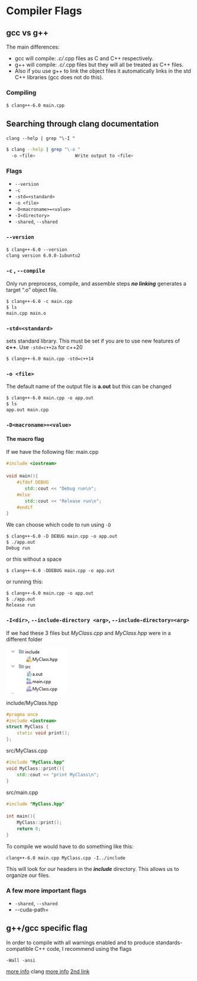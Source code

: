 # Compiler Flags

## gcc vs g++

The main differences:

* gcc will compile: _.c/_.cpp files as C and C++ respectively.
* g++ will compile: _.c/_.cpp files but they will all be treated as C++ files.
* Also if you use g++ to link the object files it automatically links in the std C++ libraries \(gcc does not do this\).

### Compiling

```text
$ clang++-6.0 main.cpp
```

## Searching through clang documentation

`clang --help | grep "\-I "`

```bash
$ clang --help | grep "\-o "
  -o <file>               Write output to <file>
```

### Flags

* `--version`
* `-c`
* `-std=<standard>`
* `-o <file>`
* `-D<macroname>=<value>`
* `-I<directory>`
* `-shared`, `--shared`

### `--version`

```text
$ clang++-6.0 --version
clang version 6.0.0-1ubuntu2
```

### `-c` ,  `--compile`

Only run preprocess, compile, and assemble steps _**no linking**_ generates a target “.o” object file.

```text
$ clang++-6.0 -c main.cpp
$ ls
main.cpp main.o
```

### `-std=<standard>`

sets standard library. This must be set if you are to use new features of **c++**. Use `-std=c++2a` for c++20

```text
$ clang++-6.0 main.cpp -std=c++14
```

### `-o <file>`

The default name of the output file is **a.out** but this can be changed

```text
$ clang++-6.0 main.cpp -o app.out
$ ls
app.out main.cpp
```

### `-D<macroname>=<value>`

#### The macro flag

If we have the following file: main.cpp

```cpp
#include <iostream>

void main(){
    #ifdef DEBUG   
       std::cout << "Debug run\n";
    #else
       std::cout << "Release run\n";
    #endif
}
```

We can choose which code to run using `-D`

```text
$ clang++-6.0 -D DEBUG main.cpp -o app.out
$ ./app.out
Debug run
```

or this without a space

```text
$ clang++-6.0 -DDEBUG main.cpp -o app.out
```

or running this:

```text
$ clang++-6.0 main.cpp -o app.out
$ ./app.out
Release run
```

### `-I<dir>`, `--include-directory <arg>`, `--include-directory=<arg>`

If we had these 3 files but _MyClass.cpp_ and _MyClass.hpp_ were in a different folder 

![](../.gitbook/assets/clang-i-picture.png)



include/MyClass.hpp

```cpp
#pragma once
#include <iostream>
struct MyClass {
    static void print();
};
```

src/MyClass.cpp

```cpp
#include "MyClass.hpp"
void MyClass::print(){
    std::cout << "print MyClass\n";
}
```

src/main.cpp

```cpp
#include "MyClass.hpp"

int main(){
    MyClass::print();
    return 0;
}
```

To compile we would have to do something like this:

```text
clang++-6.0 main.cpp MyClass.cpp -I../include
```

This will look for our headers in the _**include**_ directory. This allows us to organize our files.

### A few more important flags

* `-shared`, `--shared`
* --cuda-path=

## g++/gcc specific flag

In order to compile with all warnings enabled and to produce standards-compatible C++ code, I recommend using the flags

```text
-Wall -ansi
```

[more info](https://www.rapidtables.com/code/linux/gcc/gcc-c.html) clang [more info](https://clang.llvm.org/docs/ClangCommandLineReference.html) [2nd link](https://clang.llvm.org/docs/genindex.html)

